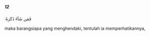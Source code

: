 ##### 12

<span class="ayah">فَمَن شَآءَ ذَكَرَهُۥ</span>

<span class="ayah_translation">maka barangsiapa yang menghendaki, tentulah ia memperhatikannya,</span>
